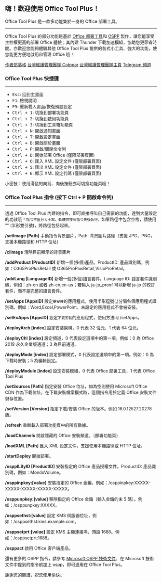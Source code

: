 ## 嗨！歡迎使用 Office Tool Plus！

Office Tool Plus 是一款多功能集於一身的 Office 部署工具。

-----

Office Tool Plus 的部分功能是基於 [Office 部署工具](https://aka.ms/ODT)和 [OSPP](https://docs.microsoft.com/en-us/DeployOffice/vlactivation/tools-to-manage-volume-activation-of-office) 製作，讓您能享受主控權更高的部署 Office 體驗；其內建 Thunder 下載加速模組，協助您更節省時間。亦歡迎您能夠體驗其他 Office Tool Plus 提供的各式小工具、強大的功能，使您能更方便地啟用和管理 Office 哦！

[作者部落格](https://www.coolhub.top/)
[台灣維護管理團隊 Cotpear](https://www.cotpear.com/)
[台灣維護管理團隊主頁](https://www.cotpear.com/p/office-tool-taiwan-official-website.html)
[Telegram 頻道](https://t.me/ot_channel_tw)

### Office Tool Plus 快捷键

---

- <kbd>Esc</kbd>: 回到主畫面
- <kbd>F1</kbd>: 檢視說明
- <kbd>F5</kbd>: 重新載入畫面/恢復預設設定
- <kbd>Ctrl + 1</kbd>: 切換到部署功能頁
- <kbd>Ctrl + 2</kbd>: 切換到啟用功能頁
- <kbd>Ctrl + 3</kbd>: 切換到工具箱功能頁
- <kbd>Ctrl + N</kbd>: 開啟通知畫面
- <kbd>Ctrl + T</kbd>: 開啟設定畫面
- <kbd>Ctrl + B</kbd>: 開啟關於畫面
- <kbd>Ctrl + P</kbd>: 開啟/關閉命令列
- <kbd>Ctrl + D</kbd>: 開始部署 Office (僅限部署頁面)
- <kbd>Ctrl + O</kbd>: 匯入 XML 設定文件 (僅限部署頁面)
- <kbd>Ctrl + S</kbd>: 匯出 XML 設定文件 (僅限部署頁面)
- <kbd>Ctrl + E</kbd>: 顯示 XML 設定代碼 (僅限部署頁面)

小密技：使用滑鼠的向前、向後按鈕亦可切換功能頁哦！

### Office Tool Plus 指令 (按下 Ctrl + P 開啟命令列)

---

透過 Office Tool Plus 內建的指令，即可直接呼叫自己需要的功能，達到大量設定的功效哦！`指令不區分大小寫，軟體將按照指令先後執行。`如果路徑中包含空格，請使用 "" (半形雙引號)，將路徑包括起來。


**/setImage [Path]** 手動指令背景圖片，Path: 背景圖片路徑（支援 JPG，PNG，支援本機路徑和 HTTP 位址）

**/clImage** 清除目前顯示的背景圖片

**/addProduct [ProductID]** 新增一個(多個)產品。ProductID: 產品識別碼，例如：O365ProPlusRetail 或 O365ProPlusRetail,VisioProRetail。

**/addLang [LanguageID]** 新增一個(多個)語言套件。Language ID: 語言套件識別碼，例如：zh-cn 或者 zh-cn,en-us；若輸入 ja-jp_proof 可以新增 ja-jp 的校訂套件，而不是完整的語言套件。

**/setApps [AppsID]** 設定`要安裝`的應用程式。使用半形逗號(,)分隔各個應用程式識別碼。例如：Word,Excel,PowerPoint，未設定的應用程式不會被安裝。

**/setExApps [AppsID]** 設定`不要安裝`的應用程式，使用方法同 /setApps。

**/deployArch [index]** 設定安裝架構，0 代表 32 位元，1 代表 64 位元。

**/deployChl [index]** 設定頻道，0 代表設定選項中的第一項。例如：0 為 Office 2019 永久企業版通道；3 為目前通道。

**/deployMode [index]** 設定部署模式，0 代表設定選項中的第一項。例如：0 為下載時安裝；5 為編輯設定。

**/deployModule [index]** 設定安裝模組，0 代表 Office 部署工具，1 代表 Office Tool Plus

**/setSources [Path]** 指定安裝 Office 位址，如為空則使用 Microsoft Office CDN 作為下載位址。在下載安裝檔案模式時，這個指令用於定義 Office 安裝文件儲存位置。

**/setVersion [Version]** 指定下載/安裝 Office 的版本。例如 16.0.12527.20278 版。

**/refresh** 重新載入部署功能頁中的所有數據。

**/loadChannels** 開啟隱藏的 Office 安裝頻道。（部署功能頁）

**/loadXML [Path]** 匯入 XML 設定文件，支援使用本機路徑或 HTTP 位址。

**/startDeploy** 開始部署。

**/osppILByID [ProductID]** 安裝指定的 Office 產品授權文件。ProductID: 產品識別碼，例如：MondoVolume。

**/osppinpkey:[value]** 安裝指定的 Office 金鑰。例如：/osppinpkey:XXXXX-XXXXX-XXXXX-XXXXX-XXXXX。

**/osppunpkey:[value]** 移除指定的 Office 金鑰（輸入金鑰的末 5 碼）。例如：/osppunpkey:XXXXX。

**/osppsethst:[value]** 設定 KMS 伺服器位址，例如：/osppsethst:kms.example.com。

**/osppsetprt:[value]** 設定 KMS 主機連接埠，預設 1688。例如：/osppsetprt:1688。

**/osppact** 啟用 Office 客戶端產品。

還有更多的 OSPP 指令，請參考 [Microsoft OSPP 技術文件](https://docs.microsoft.com/zh-cn/deployoffice/vlactivation/tools-to-manage-volume-activation-of-office)，在 Microsoft 技術文件中提到的指令前加上 ospp，即可適用在 Office Tool Plus。

謝謝您的閱讀，祝您使用愉快。